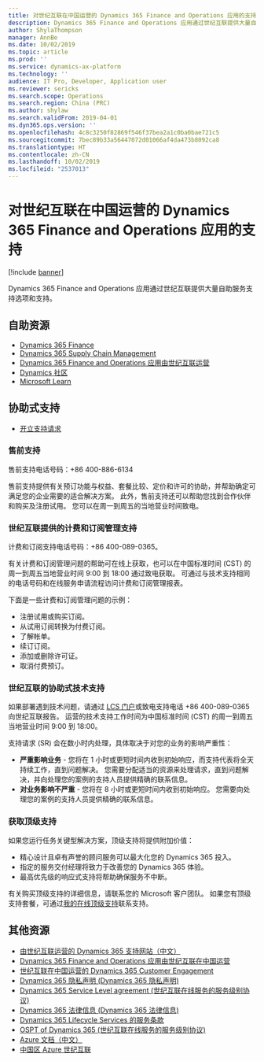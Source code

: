```yaml
---
title: 对世纪互联在中国运营的 Dynamics 365 Finance and Operations 应用的支持
description: Dynamics 365 Finance and Operations 应用通过世纪互联提供大量自助服务支持选项和支持。
author: ShylaThompson
manager: AnnBe
ms.date: 10/02/2019
ms.topic: article
ms.prod: ''
ms.service: dynamics-ax-platform
ms.technology: ''
audience: IT Pro, Developer, Application user
ms.reviewer: sericks
ms.search.scope: Operations
ms.search.region: China (PRC)
ms.author: shylaw
ms.search.validFrom: 2019-04-01
ms.dyn365.ops.version: ''
ms.openlocfilehash: 4c8c3250f82869f546f37bea2a1c0ba0bae721c5
ms.sourcegitcommit: 7bec89b33a56447072d01066af4da473b8092ca8
ms.translationtype: HT
ms.contentlocale: zh-CN
ms.lasthandoff: 10/02/2019
ms.locfileid: "2537013"
---
```

# <a name="support-for-dynamics-365-finance-and-operations-apps-operated-by-21vianet-in-china"></a>对世纪互联在中国运营的 Dynamics 365 Finance and Operations 应用的支持

[!include [banner](../includes/banner.md)]

Dynamics 365 Finance and Operations 应用通过世纪互联提供大量自助服务支持选项和支持。

## <a name="self-help-resources"></a>自助资源


- [Dynamics 365 Finance](../../fin-ops/index.md)
- [Dynamics 365 Supply Chain Management](../../../supply-chain/index.md)
- [Dynamics 365 Finance and Operations 应用由世纪互联运营](../deployment/china-local-deployment.md)
- [Dynamics 社区](https://community.dynamics.com/)
- [Microsoft Learn](https://docs.microsoft.com/learn/)

## <a name="assisted-support"></a>协助式支持

- [开立支持请求](https://lcs.dynamics.cn/)

### <a name="presales-support"></a>售前支持

售前支持电话号码：+86 400-886-6134

售前支持提供有关预订功能与权益、套餐比较、定价和许可的协助，并帮助确定可满足您的企业需要的适合解决方案。 此外，售前支持还可以帮助您找到合作伙伴和购买及注册试用。 您可以在周一到周五的当地营业时间致电。 

### <a name="billing-and-subscription-management-support-through-21vianet"></a>世纪互联提供的计费和订阅管理支持

计费和订阅支持电话号码：+86 400-089-0365。

有关计费和订阅管理问题的帮助可在线上获取，也可以在中国标准时间 (CST) 的周一到周五当地营业时间 9:00 到 18:00 通过致电获取。 可通过与技术支持相同的电话号码和在线服务申请流程访问计费和订阅管理报表。

下面是一些计费和订阅管理问题的示例：

- 注册试用或购买订阅。
- 从试用订阅转换为付费订阅。
- 了解帐单。
- 续订订阅。
- 添加或删除许可证。
- 取消付费预订。


### <a name="assisted-technical-support-through-21vianet"></a>世纪互联的协助式技术支持

如果部署遇到技术问题，请通过 [LCS 门户](https://lcs.dynamics.cn/)或致电支持电话 +86 400-089-0365 向世纪互联报告。  运营的技术支持工作时间为中国标准时间 (CST) 的周一到周五当地营业时间 9:00 到 18:00。

支持请求 (SR) 会在数小时内处理，具体取决于对您的业务的影响严重性：

- **严重影响业务** - 您将在 1 小时或更短时间内收到初始响应，而支持代表将全天持续工作，直到问题解决。 您需要分配适当的资源来处理请求，直到问题解决，并向处理您的案例的支持人员提供精确的联系信息。
- **对业务影响不严重** - 您将在 8 小时或更短时间内收到初始响应。 您需要向处理您的案例的支持人员提供精确的联系信息。


### <a name="get-premier-support"></a>获取顶级支持
如果您运行任务关键型解决方案，顶级支持将提供附加价值：

- 精心设计且卓有声誉的顾问服务可以最大化您的 Dynamics 365 投入。
- 指定的服务交付经理将致力于改善您的 Dynamics 365 体验。
- 最高优先级的响应式支持将帮助确保服务不中断。

有关购买顶级支持的详细信息，请联系您的 Microsoft 客户团队。 如果您有顶级支持套餐，可通过[我的在线顶级支持](https://support.microsoft.com/premier)联系支持。 

## <a name="additional-resources"></a>其他资源
- [由世纪互联运营的 Dynamics 365 支持网站（中文）](https://www.21vbluecloud.com/Dynamics365/)
- [Dynamics 365 Finance and Operations 应用由世纪互联在中国运营](../deployment/china-local-deployment.md)
- [世纪互联在中国运营的 Dynamics 365 Customer Engagement](https://docs.microsoft.com/dynamics365/customer-engagement/admin/datacenter/21vianet-support)
- [Dynamics 365 隐私声明 (Dynamics 365 隐私声明)](https://www.21vbluecloud.com/Dynamics365/d365-privacy/)
- [Dynamics 365 Service Level agreement (世纪互联在线服务的服务级别协议)](https://www.21vbluecloud.com/Dynamics365/d365-sla/)
- [Dynamics 365 法律信息 (Dynamics 365 法律信息)](https://www.21vbluecloud.com/Dynamics365/dynamics365-legal/)
- [Dynamics 365 Lifecycle Services 的服务条款](https://www.21vbluecloud.com/dynamics365/d365-lcs/)
- [OSPT of Dynamics 365 (世纪互联在线服务的服务级别协议)](https://www.21vbluecloud.com/ostpt/)
- [Azure 文档（中文）](https://docs.azure.cn/zh-cn/)
- [中国区 Azure 世纪互联](https://docs.microsoft.com/azure/china/china-welcome)
